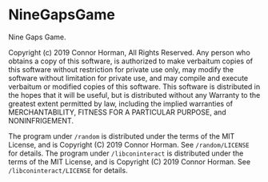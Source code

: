 # NineGapsGame
Nine Gaps Game.

Copyright (c) 2019 Connor Horman, All Rights Reserved.
Any person who obtains a copy of this software, is authorized to make verbaitum copies of this software without restriction for private use only, may modify the software without limitation for private use, and may compile and execute verbaitum or modified copies of this software. 
This software is distributed in the hopes that it will be useful, but is distributed without any Warranty to the greatest extent permitted by law, including the implied warranties of MERCHANTABILITY, FITNESS FOR A PARTICULAR PURPOSE, and NONINFRIGEMENT.

The program under `/random` is distributed under the terms of the MIT License, and is Copyright (C) 2019 Connor Horman. See `/random/LICENSE` for details.
The program under `/libconinteract` is distributed under the terms of the MIT License, and is Copyright (C) 2019 Connor Horman. See `/libconinteract/LICENSE` for details. 
